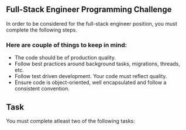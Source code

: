 ## Full-Stack Engineer Programming Challenge

In order to be considered for the full-stack engineer position, you must complete the following steps. 


### Here are couple of things to keep in mind:

* The code should be of production quality.
* Follow best practices around background tasks, migrations, threads, etc.
* Follow test driven development. Your code must reflect quality.
* Ensure code is object-oriented, well encapsulated and follow a consistent convention.

## Task

You must complete atleast two of the following tasks:
